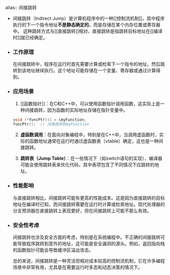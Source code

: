 alias:: 间接跳转

- 间接跳转（Indirect Jump）是计算机程序中的一种[[控制流机制]]，其中程序执行的下一个指令地址**不是静态确定的**，而是存储在某个内存位置或寄存器中。
  这种跳转方式与[[直接跳转]]相对，直接跳转是指跳转目标地址在[[编译时]]就已经确定。
- ### 工作原理
  在间接跳转中，程序在运行时首先需要计算或检索下一个指令的地址，然后跳转到该地址继续执行。这个地址可能存储在一个变量、寄存器或通过计算得到。
- ### 应用场景
  
  1. [[函数指针]]：在C和C++中，可以使用函数指针调用函数，这实际上是一种间接跳转，因为函数的实际地址存储在指针变量中。
   
   ```cpp
   void (*funcPtr)() = &myFunction;
   funcPtr();  // 间接跳转到myFunction
   ```
  
  2. **虚函数调用**：在面向对象编程中，特别是在C++中，当调用虚函数时，实际的函数地址通常在运行时通过虚函数表（vtable）确定，这也是一种间接跳转。
  
  3. **跳转表（Jump Table）**：在一些情况下（如switch语句的实现），编译器可能会使用跳转表来优化代码，其中表项包含了不同情况下应跳转的地址。
- ### 性能影响
  
  与直接跳转相比，间接跳转可能有更高的性能成本。这是因为直接跳转的目标地址在编译时已知，而间接跳转需要在运行时计算或检索地址。现代处理器的分支预测器在直接跳转上表现更好，但在间接跳转上可能不那么有效。
- ### 安全性考虑
  
  间接跳转也涉及安全方面的考虑，特别是在系统编程中。不正确的间接跳转可能导致程序跳转到意外的地址，这可能是安全漏洞的源头。例如，返回指向栈的函数指针可能会导致缓冲区溢出攻击。
  
  总的来说，间接跳转是一种灵活但相对成本较高的控制流机制，它在许多编程场景中非常有用，尤其是在需要运行时多态和动态决策的情况下。